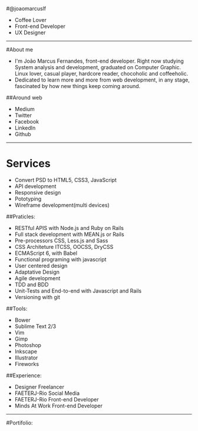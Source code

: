 #@joaomarcuslf

- Coffee Lover
- Front-end Developer
- UX Designer

---

#About me

- I'm João Marcus Fernandes, front-end developer. Right now studying System analysis and development, graduated on Computer Graphic. Linux lover, casual player, hardcore reader, chocoholic and coffeeholic.
- Dedicated to learn more and more from web development, in any stage, fascinated by how new things keep coming around.

##Around web
- Medium
- Twitter
- Facebook
- LinkedIn
- Github

---


# Services

- Convert PSD to HTML5, CSS3, JavaScript
- API development
- Responsive design
- Pototyping
- Wireframe development(multi devices)

##Praticles:

- RESTful APIS with Node.js and Ruby on Rails
- Full stack development with MEAN.js or Rails
- Pre-processors CSS, Less.js and Sass
- CSS Architeture ITCSS, OOCSS, DryCSS
- ECMAScript 6, with Babel
- Functional programing with javascript
- User centered design
- Adaptative Design
- Agile development
- TDD and BDD
- Unit-Tests and End-to-end with Javascript and Rails
- Versioning with git

##Tools:

- Bower
- Sublime Text 2/3
- Vim
- Gimp
- Photoshop
- Inkscape
- Illustrator
- Fireworks

##Experience:

- Designer Freelancer
- FAETERJ-Rio Social Media
- FAETERJ-Rio Front-end Developer
- Minds At Work Front-end Developer

---

#Portifolio: